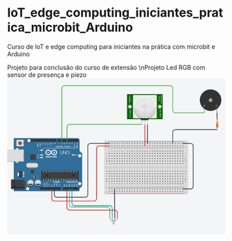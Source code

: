 # IoT_edge_computing_iniciantes_pratica_microbit_Arduino
Curso de IoT e edge computing para iniciantes na prática com microbit e Arduino 

Projeto para conclusão do curso de extensão
\nProjeto Led RGB com sensor de presença e piezo
<img src = "Led_RGB.png">
